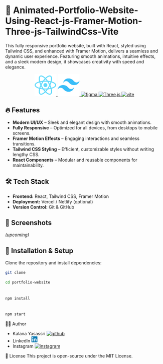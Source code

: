 # 🚀 Animated-Portfolio-Website-Using-React-js-Framer-Motion-Three-js-TailwindCss-Vite

This fully responsive portfolio website, built with React, styled using Tailwind CSS, and enhanced with Framer Motion, delivers a seamless and dynamic user experience. Featuring smooth animations, intuitive effects, and a sleek modern design, it showcases creativity with speed and elegance. 

<p align="center">
<a href="https://react.dev/" target="_blank" rel="noreferrer"> <img src="https://raw.githubusercontent.com/devicons/devicon/master/icons/react/react-original.svg" alt="react" width="70" height="70"/> </a>
<a href="https://tailwindcss.com/" target="_blank" rel="noreferrer"> <img src="https://raw.githubusercontent.com/devicons/devicon/master/icons/tailwindcss/tailwindcss-original.svg" alt="tailwindcss" width="70" height="70"/> </a>
<a href="https://www.figma.com/" target="_blank" rel="noreferrer"> <img src="https://attact.co/_next/image?url=%2Fframer-motion-logo.png&w=1080&q=75" alt="figma" width="90" height="80"/> </a>
<a href="https://www.w3schools.com/html/" target="_blank" rel="noreferrer"> <img src="https://skillicons.dev/icons?i=threejs" alt="Three.js" width="70" height="70"/> </a> 
 <a href="https://www.w3schools.com/html/" target="_blank" rel="noreferrer"> <img src="https://skillicons.dev/icons?i=vite" alt="vite" width="70" height="70"/> </a>
</p>

## 🔥 Features

- **Modern UI/UX** – Sleek and elegant design with smooth animations.
- **Fully Responsive** – Optimized for all devices, from desktops to mobile screens.
- **Framer Motion Effects** – Engaging interactions and seamless transitions.
- **Tailwind CSS Styling** – Efficient, customizable styles without writing lengthy CSS.
- **React Components** – Modular and reusable components for maintainability.

## 🛠️ Tech Stack

- **Frontend:** React, Tailwind CSS, Framer Motion
- **Deployment:** Vercel / Netlify (optional)
- **Version Control:** Git & GitHub

## 📸 Screenshots

*(upcoming)*

## 🚀 Installation & Setup

Clone the repository and install dependencies:

```sh
git clone 
```
```bash
cd portfolio-website


npm install


npm start
```
👨‍💻 Author
 
- Kalana Yasassri  <a href="https://github.com/DarkFeed2005" target="_blank" rel="noreferrer"> <img src="https://skillicons.dev/icons?i=github" alt="github" width="20" height="20"/> </a>
- LinkedIn <a href="https://www.linkedin.com/in/kalana-yasassri-684591251/" target="_blank" rel="noreferrer"> <img src="https://raw.githubusercontent.com/devicons/devicon/master/icons/linkedin/linkedin-original.svg" alt="linkedin" width="20" height="20"/> </a>
- Instagram <a href="https://www.instagram.com/kalana_yasassri/" target="_blank" rel="noreferrer"> <img src="https://skillicons.dev/icons?i=instagram" alt="instagram" width="20" height="20"/> </a> 
  
🎨 License
This project is open-source under the MIT License.
